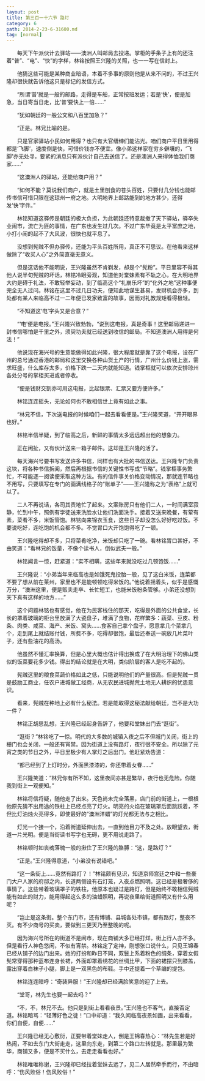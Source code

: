 ```yaml
---
layout: post
title: 第三百一十六节 路灯
category: 6
path: 2014-2-23-6-31600.md
tag: [normal]
---
```


　　每天下午派伙计去驿站——澳洲人叫邮局去投递。掌柜的手条子上有的还注着“普”、“电”、“快”的字样，林铭按照王兴隆的关照，也一一写在信封上。

　　他猜这些可能是某种商业暗语，本着不多事的原则他是从来不问的，不过王兴隆却很快就告诉他这只是标记的发信方式。

　　“所谓‘普’就是一般的邮路，走得是车船，正常按班发运；若是‘快’，便是加急，当日寄当日走，比‘普’要快上一倍……”

　　“犹如朝廷的一般公文和八百里加急？”

　　“正是。林兄比喻的是。

　　只是官家驿站小民如何用得？也只有大官缙绅们能沾光。咱们商户平日里用得都是‘飞脚’，速度倒是快，可惜价钱亦不便宜。像小弟这样家在穷乡僻壤的，‘飞脚’亦无处寻，要紧的消息只有派伙计自己去送信了。还是澳洲人来得体恤我们商家……”

　　“这澳洲人的驿站，还能给商户用？”

　　“如何不能？莫说我们商户，就是土里刨食的苍头百姓，只要付几分钱也能邮传书信可惜只限在这琼州一府之地。大明地界上邮路能到的地方甚少，还得发‘快’字件。”

　　林铭知道这驿传是朝廷的极大负担，为此朝廷还特意裁撤了天下驿站，驿卒失业闹市，流亡为匪的事情，在广东也发生过几次。不过广东毕竟是太平富庶之地，小打小闹的起不了大风波，很快也就平息了。

　　没想到髡贼不但办驿传，还能为平头百姓所用，真正不可思议。在他看来这样做除了“收买人心”之外简直毫无意义。

　　但是这话他不能明说，王兴隆虽然不肯剃发，却是个“髡粉”。平日里容不得其他人说半句髡贼的坏话，林铭冷眼旁观，知道他对堂妹素有不轨之心，在大明地界大约是碍于礼法，不敢轻举妄动，到了临高这个“礼崩乐坏”的“化外之地”这种事便完全无人过问。林铭在这里不过几日功夫，便知此地谋生甚易，发财机会亦多，到处都有某人来临高不过一二年便已发家致富的故事，因而对礼教规矩看得极轻。

　　“不知道这‘电’字头又是合意？”

　　“‘电’便是电报。”王兴隆兴致勃勃，“说到这电报，真是奇事！这里邮局递进一封书信哪怕是千里之外，须臾功夫就已经送到收信的邮局。不知道澳洲人用得是何法！”

　　他说现在海兴号的生意能做得如此兴隆，很大程度就是靠了这个电报，设在广州的总号通过香港的邮局和这里交换各种山货土产的行情，广州什么价钱上涨，需求旺盛，什么库存太多，价格下跌一二天内就能知道。钱掌柜就可以依次安排琼州各处分号的掌柜买进或者停收。

　　“便是钱财交割亦可用这电报，比起银票、汇票又要方便许多。”

　　林铭连连摇头，无论如何也不敢相信世上竟有如此之事。

　　“林兄不信，下次送电报的时候咱们一起去看看便是。”王兴隆笑道，“开开眼界也好。”

　　林铭半信半疑，到了临高之后，新鲜的事情太多远远超出他的想象力。

　　正在闲扯，又有伙计送来一箱子邮件。这却是王兴隆的活了。

　　每天海兴号要书写发送许多书信，同样也有大批的书信送达。王兴隆专门负责这块，将各种书信拆阅，然后再根据书信的关键性书写成“节略”。钱掌柜事务繁忙，不可能逐一阅读便采取这种方法。有的信件事关价格变动情况，那就连节略也不用写，只要填写在专门的画满线格子的“账单子”——王兴隆称之为“表格”上就可以了。

　　二人不再说话，各司其责地忙了起来。文案账房只有他们二人，一时间满室寂静，忙到中午，照例有学徒送来洗脸水让他们洗面洗手。接着又送来晚餐，有荤有素，菜肴不多，米饭管饱。林铭向来锦衣玉食，这些日子却没怎么好好吃过饭。不要说吃好，连吃饱的机会都不多。不觉胃口大开饱饱得吃了一顿。

　　王兴隆吃得却不多，只将菜肴吃净，米饭却只吃了一碗。看林铭胃口甚好，不由笑道：“看林兄的饭量，不像个读书人，倒似武夫一般。”

　　林铭闻言一惊，赶紧道：“实不相瞒，这些年来就没吃过几顿饱饭……”

　　王兴隆说：“小弟当年来临高也是如饿死鬼投胎一般，见了这白米饭，连菜都不要了想从前在莱州，家里也不是能顿顿吃得米饭的。”他说着摇着头，似乎是感慨万分，“澳洲这里，便是贩夫走卒、长忙短工，也能米饭粉条管够。小弟还没想到天下真有这样的地方……”

　　这个问题林铭也有感觉，他在为民客栈住的那天，吃得是外面的公共食堂，长长的罩着玻璃的柜台里放满了大瓷盘子，堆满了食物，花样繁多：蔬菜、豆皮、粉条、肉类、咸菜、海产、米饭、窝头……食客自己拿个盘子，愿意拿几个菜拿几个，走到尾上就结账付钱，所费不多，吃得却很饱，最后还奉送一碗放几片菜叶子，还有些油花的高汤。

　　他虽然不懂汇率换算，但是心里大概也估计得出换成了在大明治理下的佛山类似的饭菜要花多少钱。得出的结论就是在大明，类似阶层的客人是吃不起的。

　　髡贼这里的粮食菜蔬价格如此之低，只能说明他们的产量很高。但是髡贼一贯是鼓励工商业，任农户进城做工经商，从无农民进城抛荒土地无人耕织的忧患意识。

　　看来，髡贼在种地上必有什么秘法。若是能取得这秘法献给朝廷，岂不是大功一件？

　　林铭正胡思乱想，王兴隆已经起身告辞了，他要和堂妹出门去“逛街”。

　　“逛街？”林铭吃了一惊。明代的大多数的城镇入夜之后不但城门关闭，街上的栅门也会关闭，一般还有宵禁。因为街道上没有路灯，夜行很不安全。所以除了元宵之类的节日之外，平日里极少有人掌灯之后出门。他赶紧劝告道：

　　“都已经到了上灯时分，外面黑漆漆的，你还带着女眷……”

　　王兴隆笑道：“林兄你有所不知，这里夜间亦甚是繁华，夜行也无危险。你随我到街上一观便知。”

　　林铭将信将疑，随他走了出来。天色尚未完全落黑，店门前的街道上，一根根他原先猜不出用途的铁柱上已经点亮了灯火。明亮的火焰在玻璃罩后面跳跃着，不但比灯油烛火亮得多，即使最好的“澳洲洋蜡”的灯光都无法与之相比。

　　灯光一个接一个，沿着街道延伸出去，一直到他目力不及之处。放眼望去，街道一片光明。便是当街读书写字也无碍，更不用说走路了。

　　林铭顿时如丧魂落魄一般的揪住了王兴隆的胳膊：“这，是路灯？”

　　“正是。”王兴隆得意道，“小弟没有说错吧。”

　　“这一条街上……竟然有路灯？！”林铭颇有见识，知道京师宫廷之中和一些豪门大户人家的府邸之内，长道两侧设有石灯笼，入夜点燃照明。这已经是极奢侈的事情了。这些带着玻璃罩子的铁柱，他原本也疑过是路灯，但是始终不敢相信髡贼能有如此的财力，能用得起这么多的油蜡照明，再说夜里给街道照明又有什么用呢？

　　“岂止是这条街。整个东门市，还有博铺、县城各处市镇，都有路灯，整夜不灭。有不少商号的买卖，要做到三更天乃至整晚的呢。

　　因为海兴号所在的街道不是闹市，现在商铺大多已经打烊，街上行人亦不多。但是看行人神色悠闲，不似有宵禁。林铭定了定神，刚想张口说什么，只见王锦春已经从铺子的边门出来。她的打扮和昨日不同，双鬟上系着粉色的绸条，穿着女假髡常穿得那种蓝布连身长裙，外面却罩着绣花的丝绸比甲，下面的裙摆只到膝盖，露出穿着白袜子小腿，脚上是一双黑色的布鞋。手中还提着一个草编的提包。

　　林铭连连暗呼：“奇装异服！”王兴隆却已经满脸笑意的迎了上去。

　　“堂哥，林先生也要一起去吗？”

　　“不，不，林兄不去。他只是到街上看看夜景。”王兴隆也不客气，直接否定道。林铭暗骂：“轻薄好色之徒！”口中却道：“我久闻临高夜景如画，出来看看，你们自便，自便……”

　　王兴隆已经无心敷衍，正要带着堂妹走人，倒是王锦春热心：“林先生若是好热闹，不如去东门大街走走，这里向东走，到第二个路口左转就是。那里最为繁华，商铺又多，便是不买什么，去走走看看也好。”

　　林铭唯唯称谢，王兴隆却已经拉着堂妹去远了，见二人居然牵手而行，不由暗呼：“伤风败俗！伤风败俗！”
